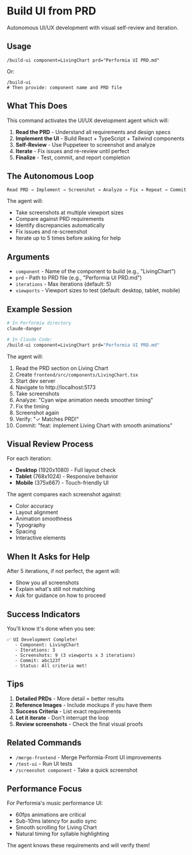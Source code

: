 # Build UI from PRD

Autonomous UI/UX development with visual self-review and iteration.

## Usage

```
/build-ui component=LivingChart prd="Performia UI PRD.md"
```

Or:

```
/build-ui
# Then provide: component name and PRD file
```

## What This Does

This command activates the UI/UX development agent which will:

1. **Read the PRD** - Understand all requirements and design specs
2. **Implement the UI** - Build React + TypeScript + Tailwind components
3. **Self-Review** - Use Puppeteer to screenshot and analyze
4. **Iterate** - Fix issues and re-review until perfect
5. **Finalize** - Test, commit, and report completion

## The Autonomous Loop

```
Read PRD → Implement → Screenshot → Analyze → Fix → Repeat → Commit
```

The agent will:
- Take screenshots at multiple viewport sizes
- Compare against PRD requirements
- Identify discrepancies automatically
- Fix issues and re-screenshot
- Iterate up to 5 times before asking for help

## Arguments

- `component` - Name of the component to build (e.g., "LivingChart")
- `prd` - Path to PRD file (e.g., "Performia UI PRD.md")
- `iterations` - Max iterations (default: 5)
- `viewports` - Viewport sizes to test (default: desktop, tablet, mobile)

## Example Session

```bash
# In Performia directory
claude-danger

# In Claude Code:
/build-ui component=LivingChart prd="Performia UI PRD.md"
```

The agent will:
1. Read the PRD section on Living Chart
2. Create `frontend/src/components/LivingChart.tsx`
3. Start dev server
4. Navigate to http://localhost:5173
5. Take screenshots
6. Analyze: "Cyan wipe animation needs smoother timing"
7. Fix the timing
8. Screenshot again
9. Verify: "✓ Matches PRD!"
10. Commit: "feat: implement Living Chart with smooth animations"

## Visual Review Process

For each iteration:
- **Desktop** (1920x1080) - Full layout check
- **Tablet** (768x1024) - Responsive behavior
- **Mobile** (375x667) - Touch-friendly UI

The agent compares each screenshot against:
- Color accuracy
- Layout alignment
- Animation smoothness
- Typography
- Spacing
- Interactive elements

## When It Asks for Help

After 5 iterations, if not perfect, the agent will:
- Show you all screenshots
- Explain what's still not matching
- Ask for guidance on how to proceed

## Success Indicators

You'll know it's done when you see:
```
✅ UI Development Complete!
   - Component: LivingChart
   - Iterations: 3
   - Screenshots: 9 (3 viewports x 3 iterations)
   - Commit: abc123f
   - Status: All criteria met!
```

## Tips

1. **Detailed PRDs** - More detail = better results
2. **Reference Images** - Include mockups if you have them
3. **Success Criteria** - List exact requirements
4. **Let it iterate** - Don't interrupt the loop
5. **Review screenshots** - Check the final visual proofs

## Related Commands

- `/merge-frontend` - Merge Performia-Front UI improvements
- `/test-ui` - Run UI tests
- `/screenshot component` - Take a quick screenshot

## Performance Focus

For Performia's music performance UI:
- 60fps animations are critical
- Sub-10ms latency for audio sync
- Smooth scrolling for Living Chart
- Natural timing for syllable highlighting

The agent knows these requirements and will verify them!
